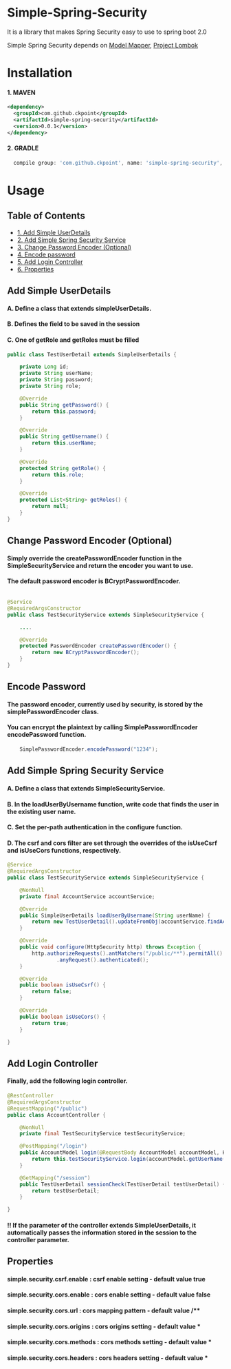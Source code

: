 
# Simple-Spring-Security

It is a library that makes Spring Security easy to use to spring boot 2.0

Simple Spring Security depends on [Model Mapper](https://github.com/modelmapper/modelmapper), [Project Lombok](http://projectlombok.org/)

# Installation

#### 1. MAVEN
```xml
<dependency>
  <groupId>com.github.ckpoint</groupId>
  <artifactId>simple-spring-security</artifactId>
  <version>0.0.1</version>
</dependency>

```
#### 2. GRADLE
```gradle
  compile group: 'com.github.ckpoint', name: 'simple-spring-security', version: '0.0.1'
```

# Usage

## Table of Contents
- [ 1. Add Simple UserDetails ](#add-simple-userdetails)
- [ 2. Add Simple Spring Security Service](#add-simple-spring-security-service)
- [ 3. Change Password Encoder (Optional)](#change-password-encoder)
- [ 4. Encode password ](#encode-password)
- [ 5. Add Login Controller ](#add-login-controller)
- [ 6. Properties ](#properties)

## Add Simple UserDetails

#### A. Define a class that extends simpleUserDetails.
#### B. Defines the field to be saved in the session
#### C. One of getRole and getRoles must be filled

```java
public class TestUserDetail extends SimpleUserDetails {

    private Long id;
    private String userName;
    private String password;
    private String role;

    @Override
    public String getPassword() {
        return this.password;
    }

    @Override
    public String getUsername() {
        return this.userName;
    }

    @Override
    protected String getRole() {
        return this.role;
    }

    @Override
    protected List<String> getRoles() {
        return null;
    }
}
```

## Change Password Encoder (Optional)

#### Simply override the createPasswordEncoder function in the SimpleSecurityService and return the encoder you want to use.
#### The default password encoder is BCryptPasswordEncoder.

```java

@Service
@RequiredArgsConstructor
public class TestSecurityService extends SimpleSecurityService {

    ....

    @Override
    protected PasswordEncoder createPasswordEncoder() {
        return new BCryptPasswordEncoder();
    }
}

```


## Encode Password

#### The password encoder, currently used by security, is stored by the simplePasswordEncoder class.
#### You can encrypt the plaintext by calling SimplePasswordEncoder encodePassword function.

```java
    SimplePasswordEncoder.encodePassword("1234");
```

## Add Simple Spring Security Service


#### A. Define a class that extends SimpleSecurityService.
#### B. In the loadUserByUsername function, write code that finds the user in the existing user name.
#### C. Set the per-path authentication in the configure function.
#### D. The csrf and cors filter are set through the overrides of the isUseCsrf and isUseCors functions, respectively.

```java
@Service
@RequiredArgsConstructor
public class TestSecurityService extends SimpleSecurityService {

    @NonNull
    private final AccountService accountService;

    @Override
    public SimpleUserDetails loadUserByUsername(String userName) {
        return new TestUserDetail().updateFromObj(accountService.findAccountFromUserName(userName));
    }

    @Override
    public void configure(HttpSecurity http) throws Exception {
        http.authorizeRequests().antMatchers("/public/**").permitAll()
                .anyRequest().authenticated();
    }

    @Override
    public boolean isUseCsrf() {
        return false;
    }

    @Override
    public boolean isUseCors() {
        return true;
    }

}

```

## Add Login Controller

#### Finally, add the following login controller.



```java
@RestController
@RequiredArgsConstructor
@RequestMapping("/public")
public class AccountController {

    @NonNull
    private final TestSecurityService testSecurityService;

    @PostMapping("/login")
    public AccountModel login(@RequestBody AccountModel accountModel, HttpSession httpSession) {
        return this.testSecurityService.login(accountModel.getUserName(), accountModel.getPassword(), AccountModel.class, httpSession);
    }

    @GetMapping("/session")
    public TestUserDetail sessionCheck(TestUserDetail testUserDetail) {
        return testUserDetail;
    }

}
```

#### !! If the parameter of the controller extends SimpleUserDetails, it automatically passes the information stored in the session to the controller parameter.


## Properties

#### simple.security.csrf.enable : csrf enable setting - default value true
#### simple.security.cors.enable : cors enable setting - default value false
#### simple.security.cors.url : cors mapping pattern - default value /**
#### simple.security.cors.origins : cors origins setting - default value *
#### simple.security.cors.methods : cors methods setting - default value *
#### simple.security.cors.headers : cors headers setting - default value *
